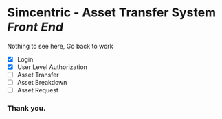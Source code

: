 # Simcentric - Asset Transfer System _Front End_

Nothing to see here, Go back to work

- [X] Login
- [X] User Level Authorization
- [ ] Asset Transfer
- [ ] Asset Breakdown
- [ ] Asset Request

### Thank you.
